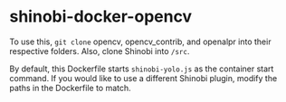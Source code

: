 # shinobi-docker-opencv
To use this, `git clone` opencv, opencv_contrib, and openalpr into their respective folders.
Also, clone Shinobi into `/src`.

By default, this Dockerfile starts `shinobi-yolo.js` as the container start command. If you would like to use a different Shinobi plugin, modify the paths in the Dockerfile to match.
